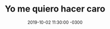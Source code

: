 ---
layout: post
category: Coqueto Escenario
date: 2019-10-02 11:30:00 -0300
title: "Yo me quiero hacer caro"
image: https://oceano.uy/api/images/programas/TodoPasa/lacallepou.PNG
summary: Lubo Adusto verificó datos y analizó a fondo lo que dejó el debate entre Luis Lacalle Pou y Martínez. Desde furcios, golpes al otro, fundamentos de la categoría, propuestas y estrategias
file: https://audios.oceanofm.com/programas/TodoPasa/19-10-022amaanacoquetoescenario.mp3
duration: 27:00
oceanourl: https://oceano.uy/todopasa/coqueto-escenario/19565-yo-me-quiero-hacer-caro
---